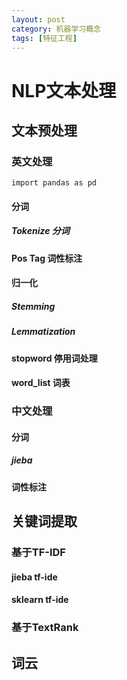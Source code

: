 ```yaml
---
layout: post
category: 机器学习概念
tags: [特征工程]
---
```


NLP文本处理
====================

## 文本预处理

### 英文处理

	import pandas as pd	

#### 分词

##### Tokenize 分词

#### Pos Tag 词性标注

#### 归一化

##### Stemming

##### Lemmatization

#### stopword 停用词处理

#### word_list 词表

### 中文处理

####  分词

##### jieba

#### 词性标注

## 关键词提取 

### 基于TF-IDF

#### jieba tf-ide

#### sklearn tf-ide

### 基于TextRank

## 词云


